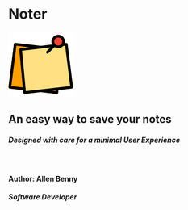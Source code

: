 # Noter
![Noter](/Noter_img/paper2.png)
## An easy way to save your notes
##### Designed with care for a minimal User Experience
&nbsp; 
#### Author: Allen Benny
##### Software Developer
